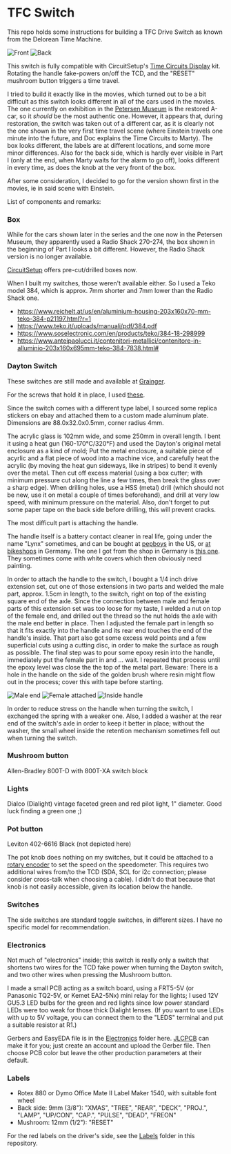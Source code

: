# TFC Switch

This repo holds some instructions for building a TFC Drive Switch as known from the Delorean Time Machine.

![Front](https://user-images.githubusercontent.com/76924199/226289785-13f291ed-f68e-47fa-9238-6234ffbb438f.jpg)
![Back](https://user-images.githubusercontent.com/76924199/226289825-fefdacbc-91b6-43cc-ad7b-bf4feb496173.jpg)

This switch is fully compatible with CircuitSetup's [Time Circuits Display](https://tcd.out-a-ti.me) kit. Rotating the handle fake-powers on/off the TCD, and the "RESET" mushroom button triggers a time travel.

I tried to build it exactly like in the movies, which turned out to be a bit difficult as this switch looks different in all of the cars used in the movies. The one currently on exhibition in the [Petersen Museum](https://www.petersen.org/back-to-the-future-dmc-delorean) is the restored A-car, so it *should* be the most authentic one. However, it appears that, during restoration, the switch was taken out of a different car, as it is clearly not the one shown in the very first time travel scene (where Einstein travels one minute into the future, and Doc explains the Time Circuits to Marty). The box looks different, the labels are at different locations, and some more minor differences. Also for the back side, which is hardly ever visible in Part I (only at the end, when Marty waits for the alarm to go off), looks different in every time, as does the knob at the very front of the box.

After some consideration, I decided to go for the version shown first in the movies, ie in said scene with Einstein.

List of components and remarks:

### Box 

While for the cars shown later in the series and the one now in the Petersen Museum, they apparently used a Radio Shack 270-274, the box shown in the beginning of Part I looks a bit different. However, the Radio Shack version is no longer available.

[CircuitSetup](https://circuitsetup.us/product/tfc-drive-switch-aluminum-enclosure/) offers pre-cut/drilled boxes now. 

When I built my switches, those weren't available either. So I used a Teko model 384, which is approx. 7mm shorter and 7mm lower than the Radio Shack one. 
- https://www.reichelt.at/us/en/aluminium-housing-203x160x70-mm-teko-384-p21197.html?r=1
- https://www.teko.it/uploads/manuali/pdf/384.pdf
- https://www.soselectronic.com/en/products/teko/384-18-298999
- https://www.anteipaolucci.it/contenitori-metallici/contenitore-in-alluminio-203x160x695mm-teko-384-7838.html#

### Dayton Switch

These switches are still made and available at [Grainger](https://www.grainger.com/product/DAYTON-Drum-Switch-Maintained-Reversing-2X442).

For the screws that hold it in place, I used [these](https://www.accu.co.uk/slotted-round-head-screws/368952-SFB-1-4-20-1-2-A2). 

Since the switch comes with a different type label, I sourced some replica stickers on ebay and attached them to a custom made aluminum plate. Dimensions are 88.0x32.0x0.5mm, corner radius 4mm.

The acrylic glass is 102mm wide, and some 250mm in overall length. I bent it using a heat gun (160-170°C/320°F) and used the Dayton's original metal enclosure as a kind of mold; Put the metal enclosure, a suitable piece of acyrlic and a flat piece of wood into a machine vice, and carefully heat the acrylic (by moving the heat gun sideways, like in stripes) to bend it evenly over the metal. Then cut off excess material (using a box cutter; with minimum pressure cut along the line a few times, then break the glass over a sharp edge). When drilling holes, use a HSS (metal) drill (which should not be new, use it on metal a couple of times beforehand), and drill at very low speed, with minimum pressure on the material. Also, don't forget to put some paper tape on the back side before drilling, this will prevent cracks. 

The most difficult part is attaching the handle.

The handle itself is a battery contact cleaner in real life, going under the name "Lynx" sometimes, and can be bought at [pepboys](https://www.pepboys.com/lynx-battery-brush/product/9405475) in the US, or [at bikeshops](https://www.biketeile-service.de/en/electrics/battery/accessoriesforbatteries/3in1batterypostandterminalcleaner.html) in Germany. The one I got from the shop in Germany is [this one](https://www.lampa.it/en/articles/70021-3-in-1-battery-post-and-terminal-cleaner). They sometimes come with white covers which then obviously need painting.

In order to attach the handle to the switch, I bought a 1/4 inch drive extension set, cut one of those extensions in two parts and welded the male part, approx. 1.5cm in length, to the switch, right on top of the existing square end of the axle. Since the connection between male and female parts of this extension set was too loose for my taste, I welded a nut on top of the female end, and drilled out the thread so the nut holds the axle with the male end better in place. Then I adjusted the female part in length so that it fits exactly into the handle and its rear end touches the end of the handle's inside. That part also got some excess weld points and a few superficial cuts using a cutting disc, in order to make the surface as rough as possible. The final step was to pour some epoxy resin into the handle, immediately put the female part in and ... wait. I repeated that process until the epoxy level was close the the top of the metal part. Beware: There is a hole in the handle on the side of the golden brush where resin might flow out in the process; cover this with tape before starting.

![Male end](https://user-images.githubusercontent.com/76924199/226290618-32b34095-3f80-493f-afe1-1972019aa83d.jpg)
![Female attached](https://user-images.githubusercontent.com/76924199/226291389-17c2bccd-e0a0-4267-a834-8ca5c932a1d3.jpg)
![Inside handle](https://user-images.githubusercontent.com/76924199/226290630-23a03fd3-7c85-429e-96d2-72fc89273203.jpg)

In order to reduce stress on the handle when turning the switch, I exchanged the spring with a weaker one. Also, I added a washer at the rear end of the switch's axle in order to keep it better in place; without the washer, the small wheel inside the retention mechanism sometimes fell out when turning the switch.

### Mushroom button
Allen-Bradley 800T-D with 800T-XA switch block

### Lights
Dialco (Dialight) vintage faceted green and red pilot light, 1" diameter. Good luck finding a green one ;)

### Pot button
Leviton 402-6616 Black (not depicted here)

The pot knob does nothing on my switches, but it could be attached to a [rotary encoder](https://github.com/realA10001986/Time-Circuits-Display/blob/main/README.md#rotary-encoder) to set the speed on the speedometer. This requires two additional wires from/to the TCD (SDA, SCL for i2c connection; please consider cross-talk when choosing a cable). I didn't do that because that knob is not easily accessible, given its location below the handle.

### Switches

The side switches are standard toggle switches, in different sizes. I have no specific model for recommendation.

### Electronics

Not much of "electronics" inside; this switch is really only a switch that shortens two wires for the TCD fake power when turning the Dayton switch, and two other wires when pressing the Mushroom button.

I made a small PCB acting as a switch board, using a FRT5-5V (or Panasonic TQ2-5V, or Kemet EA2-5Nx) mini relay for the lights; I used 12V GU5.3 LED bulbs for the green and red lights since low power standard LEDs were too weak for those thick Dialight lenses. (If you want to use LEDs with up to 5V voltage, you can connect them to the "LEDS" terminal and put a suitable resistor at R1.)

Gerbers and EasyEDA file is in the [Electronics](https://github.com/realA10001986/TFC-Switch/tree/main/Electronics) folder here. [JLCPCB](https://jlcpcb.com/) can make it for you; just create an account and upload the Gerber file. Then choose PCB color but leave the other production parameters at their default.

### Labels

- Rotex 880 or Dymo Office Mate II Label Maker 1540, with suitable font wheel
- Back side: 9mm (3/8"): "XMAS", "TREE", "REAR", "DECK", "PROJ.", "LAMP", "UP/CON", "CAP.", "PULSE", "DEAD", "FREON"
- Mushroom: 12mm (1/2"): "RESET"

For the red labels on the driver's side, see the [Labels](https://github.com/realA10001986/TFC-Switch/tree/main/Labels) folder in this repository.

